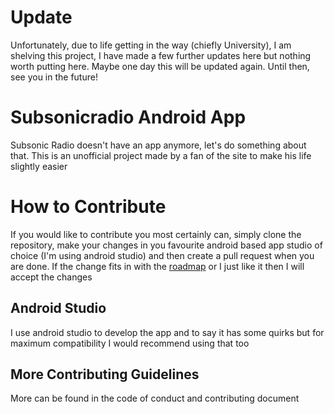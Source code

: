 # Update
Unfortunately, due to life getting in the way (chiefly University), I am shelving this project, I have made a few further updates here but nothing worth putting here. Maybe one day this will be updated again. Until then, see you in the future!

# Subsonicradio Android App
Subsonic Radio doesn't have an app anymore, let's do something about that. This is an unofficial project made by a fan of the site to make his life slightly easier

# How to Contribute
If you would like to contribute you most certainly can, simply clone the repository, make your changes in you favourite android based app studio of choice (I'm using android studio) and then create a pull request when you are done. If the change fits in with the [roadmap](https://github.com/jrmswell/subsonicradioandroid/projects/1) or I just like it then I will accept the changes

## Android Studio
I use android studio to develop the app and to say it has some quirks but for maximum compatibility I would recommend using that too

## More Contributing Guidelines
More can be found in the code of conduct and contributing document
